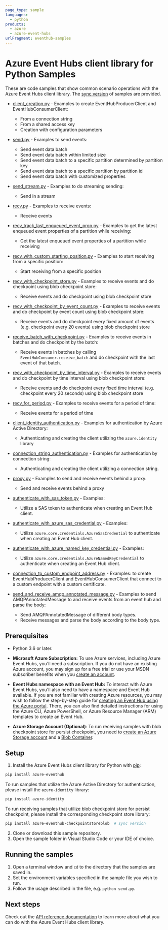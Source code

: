 ```yaml
---
page_type: sample
languages:
  - python
products:
  - azure
  - azure-event-hubs
urlFragment: eventhub-samples
---
```


# Azure Event Hubs client library for Python Samples

These are code samples that show common scenario operations with the Azure Event Hubs client library.
The [sync version](https://github.com/Azure/azure-sdk-for-python/tree/main/sdk/eventhub/azure-eventhub/samples/sync_samples) of samples are provided.

- [client_creation.py](https://github.com/Azure/azure-sdk-for-python/tree/main/sdk/eventhub/azure-eventhub/samples/sync_samples/client_creation.py) - Examples to create EventHubProducerClient and EventHubConsumerClient:
    - From a connection string
    - From a shared access key
    - Creation with configuration parameters

- [send.py](https://github.com/Azure/azure-sdk-for-python/tree/main/sdk/eventhub/azure-eventhub/samples/sync_samples/send.py) - Examples to send events:
    - Send event data batch
    - Send event data batch within limited size
    - Send event data batch to a specific partition determined by partition key
    - Send event data batch to a specific partition by partition id
    - Send event data batch with customized properties

- [send_stream.py](https://github.com/Azure/azure-sdk-for-python/tree/main/sdk/eventhub/azure-eventhub/samples/sync_samples/send_stream.py) - Examples to do streaming sending:
    - Send in a stream

- [recv.py](https://github.com/Azure/azure-sdk-for-python/tree/main/sdk/eventhub/azure-eventhub/samples/sync_samples/recv.py) - Examples to receive events:
    - Receive events

- [recv_track_last_enqueued_event_prop.py](https://github.com/Azure/azure-sdk-for-python/tree/main/sdk/eventhub/azure-eventhub/samples/sync_samples/recv_track_last_enqueued_event_prop.py) - Examples to get the latest enqueued event properties of a partition while receiving:
    - Get the latest enqueued event properties of a partition while receiving

- [recv_with_custom_starting_position.py](https://github.com/Azure/azure-sdk-for-python/tree/main/sdk/eventhub/azure-eventhub/samples/sync_samples/recv_with_custom_starting_position.py) - Examples to start receiving from a specific position:
    - Start receiving from a specific position

- [recv_with_checkpoint_store.py](https://github.com/Azure/azure-sdk-for-python/tree/main/sdk/eventhub/azure-eventhub/samples/sync_samples/recv_with_checkpoint_store.py) - Examples to receive events and do checkpoint using blob checkpoint store:
    - Receive events and do checkpoint using blob checkpoint store

- [recv_with_checkpoint_by_event_count.py](https://github.com/Azure/azure-sdk-for-python/tree/main/sdk/eventhub/azure-eventhub/samples/sync_samples/recv_with_checkpoint_by_event_count.py) - Examples to receive events and do checkpoint by event count using blob checkpoint store:
    - Receive events and do checkpoint every fixed amount of events (e.g. checkpoint every 20 events) using blob checkpoint store

- [receive_batch_with_checkpoint.py](https://github.com/Azure/azure-sdk-for-python/tree/main/sdk/eventhub/azure-eventhub/samples/sync_samples/receive_batch_with_checkpoint.py) - Examples to receive events in batches and do checkpoint by the batch:
    - Receive events in batches by calling `EventHubConsumer.receive_batch` and do checkpoint with the last event of that batch.

- [recv_with_checkpoint_by_time_interval.py](https://github.com/Azure/azure-sdk-for-python/tree/main/sdk/eventhub/azure-eventhub/samples/sync_samples/recv_with_checkpoint_by_time_interval.py) - Examples to receive events and do checkpoint by time interval using blob checkpoint store:
    - Receive events and do checkpoint every fixed time interval (e.g. checkpoint every 20 seconds) using blob checkpoint store

- [recv_for_period.py](https://github.com/Azure/azure-sdk-for-python/tree/main/sdk/eventhub/azure-eventhub/samples/sync_samples/recv_for_period.py) - Examples to receive events for a period of time:
    - Receive events for a period of time

- [client_identity_authentication.py](https://github.com/Azure/azure-sdk-for-python/tree/main/sdk/eventhub/azure-eventhub/samples/sync_samples/client_identity_authentication.py) - Examples for authentication by Azure Active Directory:
    - Authenticating and creating the client utilizing the `azure.identity` library

- [connection_string_authentication.py](https://github.com/Azure/azure-sdk-for-python/tree/main/sdk/eventhub/azure-eventhub/samples/sync_samples/connection_string_authentication.py) - Examples for authentication by connection string:
    - Authenticating and creating the client utilizing a connection string.

- [proxy.py](https://github.com/Azure/azure-sdk-for-python/tree/main/sdk/eventhub/azure-eventhub/samples/sync_samples/proxy.py) - Examples to send and receive events behind a proxy:
    - Send and receive events behind a proxy
    

- [authenticate_with_sas_token.py](https://github.com/Azure/azure-sdk-for-python/tree/main/sdk/eventhub/azure-eventhub/samples/sync_samples/authenticate_with_sas_token.py) - Examples:
    - Utilize a SAS token to authenticate when creating an Event Hub client.

- [authenticate_with_azure_sas_credential.py](https://github.com/Azure/azure-sdk-for-python/tree/main/sdk/eventhub/azure-eventhub/samples/sync_samples/authenticate_with_azure_sas_credential.py) - Examples:
    - Utilize `azure.core.credentials.AzureSasCredential` to authenticate when creating an Event Hub client.

- [authenticate_with_azure_named_key_credential.py](https://github.com/Azure/azure-sdk-for-python/tree/main/sdk/eventhub/azure-eventhub/samples/sync_samples/authenticate_with_azure_named_key_credential.py) - Examples:
    - Utilize `azure.core.credentials.AzureNamedKeyCredential` to authenticate when creating an Event Hub client.

- [connection_to_custom_endpoint_address.py](https://github.com/Azure/azure-sdk-for-python/tree/main/sdk/eventhub/azure-eventhub/samples/sync_samples/connection_to_custom_endpoint_address.py) - Examples:
  to create EventHubProducerClient and EventHubConsumerClient that connect to a custom endpoint with a custom certificate.

- [send_and_receive_amqp_annotated_message.py](https://github.com/Azure/azure-sdk-for-python/tree/main/sdk/eventhub/azure-eventhub/samples/sync_samples/send_and_receive_amqp_annotated_message.py) - Examples to send AMQPAnnotatedMessage to and receive events from an event hub and parse the body:
    - Send AMQPAnnotatedMessage of different body types.
    - Receive messages and parse the body according to the body type.

## Prerequisites
- Python 3.6 or later.
- **Microsoft Azure Subscription:**  To use Azure services, including Azure Event Hubs, you'll need a subscription.
If you do not have an existing Azure account, you may sign up for a free trial or use your MSDN subscriber benefits when you [create an account](https://account.windowsazure.com/Home/Index).

- **Event Hubs namespace with an Event Hub:** To interact with Azure Event Hubs, you'll also need to have a namespace and Event Hub  available.
If you are not familiar with creating Azure resources, you may wish to follow the step-by-step guide
for [creating an Event Hub using the Azure portal](https://docs.microsoft.com/azure/event-hubs/event-hubs-create).
There, you can also find detailed instructions for using the Azure CLI, Azure PowerShell, or Azure Resource Manager (ARM) templates to create an Event Hub.

- **Azure Storage Account (Optional)**: To run receiving samples with blob checkpoint store for persist checkpoint, you need to [create an Azure Storage account](https://docs.microsoft.com/azure/storage/common/storage-quickstart-create-account?tabs=azure-portal) and a [Blob Container](https://docs.microsoft.com/azure/storage/blobs/storage-quickstart-blobs-portal#create-a-container).

## Setup

1. Install the Azure Event Hubs client library for Python with [pip](https://pypi.org/project/pip/):
```bash
pip install azure-eventhub
```

To run samples that utilize the Azure Active Directory for authentication, please install the `azure-identity` library:
```bash
pip install azure-identity
```

To run receiving samples that utilize blob checkpoint store for persist checkpoint, please install the corresponding checkpoint store library:
```bash
pip install azure-eventhub-checkpointstoreblob  # sync version
```
2. Clone or download this sample repository.
3. Open the sample folder in Visual Studio Code or your IDE of choice.

## Running the samples

1. Open a terminal window and `cd` to the directory that the samples are saved in.
2. Set the environment variables specified in the sample file you wish to run.
3. Follow the usage described in the file, e.g. `python send.py`.

## Next steps

Check out the [API reference documentation](https://docs.microsoft.com/python/api/overview/azure/eventhub-readme) to learn more about
what you can do with the Azure Event Hubs client library.
